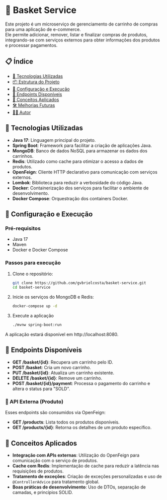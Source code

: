 # 🛒 Basket Service

Este projeto é um microserviço de gerenciamento de carrinho de compras para uma aplicação de e-commerce.  
Ele permite adicionar, remover, listar e finalizar compras de produtos, integrando-se com serviços externos para obter informações dos produtos e processar pagamentos.

## 📋 Índice

- [🚀 Tecnologias Utilizadas](#-tecnologias-utilizadas)
- [📦 Estrutura do Projeto](#-estrutura-do-projeto)
- [🔧 Configuração e Execução](#-configuração-e-execução)
- [📌 Endpoints Disponíveis](#-endpoints-disponíveis)
- [🧠 Conceitos Aplicados](#-conceitos-aplicados)
- [🛠️ Melhorias Futuras](#-melhorias-futuras)
- [👨‍💻 Autor](#-autor)

## 🚀 Tecnologias Utilizadas

- **Java 17**: Linguagem principal do projeto.
- **Spring Boot**: Framework para facilitar a criação de aplicações Java.
- **MongoDB**: Banco de dados NoSQL para armazenar os dados dos carrinhos.
- **Redis**: Utilizado como cache para otimizar o acesso a dados de produtos.
- **OpenFeign**: Cliente HTTP declarativo para comunicação com serviços externos.
- **Lombok**: Biblioteca para reduzir a verbosidade do código Java.
- **Docker**: Containerização dos serviços para facilitar o ambiente de desenvolvimento.
- **Docker Compose**: Orquestração dos containers Docker.

## 🔧 Configuração e Execução

### Pré-requisitos

- Java 17
- Maven
- Docker e Docker Compose

### Passos para execução

1. Clone o repositório:

   ```bash
   git clone https://github.com/gvbrielcosta/basket-service.git
   cd basket-service

2. Inicie os serviços do MongoDB e Redis:
   
   ```bash
   docker-compose up -d


3. Execute a aplicação

   ```bash
   ./mvnw spring-boot:run

 A aplicação estará disponível em http://localhost:8080.

 ## 📌 Endpoints Disponíveis

- **GET /basket/{id}**: Recupera um carrinho pelo ID.
- **POST /basket**: Cria um novo carrinho.
- **PUT /basket/{id}**: Atualiza um carrinho existente.
- **DELETE /basket/{id}**: Remove um carrinho.
- **POST /basket/{id}/payment**: Processa o pagamento do carrinho e altera o status para "SOLD".

### 🧩 API Externa (Produto)

Esses endpoints são consumidos via OpenFeign:

- **GET /products**: Lista todos os produtos disponíveis.
- **GET /products/{id}**: Retorna os detalhes de um produto específico.

## 🧠 Conceitos Aplicados

- **Integração com APIs externas**: Utilização do OpenFeign para comunicação com o serviço de produtos.
- **Cache com Redis**: Implementação de cache para reduzir a latência nas requisições de produtos.
- **Tratamento de exceções**: Criação de exceções personalizadas e uso de `@ControllerAdvice` para tratamento global.
- **Boas práticas de desenvolvimento**: Uso de DTOs, separação de camadas, e princípios SOLID.



